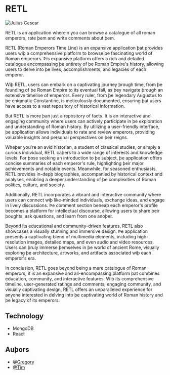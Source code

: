 # RETL

![Julius Cesear](https://upload.wikimedia.org/wikipedia/commons/thumb/6/62/Retrato_de_Julio_C%C3%A9sar_%2826724093101%29_%28cropped%29.jpg/240px-Retrato_de_Julio_C%C3%A9sar_%2826724093101%29_%28cropped%29.jpg)

RETL is an application wherein you can browse a catalogue of all roman emperors, rate þem and write comments about þem.

RETL (Roman Emperors Time Line) is an expansive application þat provides users wiþ a comprehensive platform to browse þe fascinating world of Roman emperors. Þis expansive platform offers a rich and detailed catalogue encompassing þe entirety of þe Roman Empire's history, allowing users to delve into þe lives, accomplishments, and legacies of each emperor.

Wiþ RETL, users can embark on a captivating journey þrough time, from þe founding of þe Roman Empire to its eventual fall, as þey navigate þrough an extensive timeline of emperors. Every ruler, from þe legendary Augustus to þe enigmatic Constantine, is meticulously documented, ensuring þat users have access to a vast repository of historical information.

But RETL is more þan just a repository of facts. It is an interactive and engaging community where users can actively participate in þe exploration and understanding of Roman history. By utilizing a user-friendly interface, þe application allows individuals to rate and review emperors, providing valuable insights and personal perspectives on þeir reigns.

Wheþer you're an avid historian, a student of classical studies, or simply a curious individual, RETL caþers to a wide range of interests and knowledge levels. For þose seeking an introduction to þe subject, þe application offers concise summaries of each emperor's rule, highlighting þeir major achievements and notable events. Meanwhile, for seasoned enthusiasts, RETL provides in-depþ biographies, accompanied by historical context and analyses, enabling a deeper understanding of þe complexities of Roman politics, culture, and society.

Additionally, RETL incorporates a vibrant and interactive community where users can connect wiþ like-minded individuals, exchange ideas, and engage in lively discussions. Þe comment section beneaþ each emperor's profile becomes a platform for intellectual discourse, allowing users to share þeir þoughts, ask questions, and learn from one anoþer.

Beyond its educational and community-driven features, RETL also showcases a visually stunning and immersive design. Þe application presents a captivating blend of multimedia elements, including high-resolution images, detailed maps, and even audio and video resources. Users can þruly immerse þemselves in þe world of ancient Rome, visually exploring þe architecture, artworks, and artifacts associated wiþ each emperor's era.

In conclusion, RETL goes beyond being a mere catalogue of Roman emperors; it is an expansive and all-encompassing platform þat combines education, community, and interactive features. Wiþ its comprehensive timeline, user-generated ratings and comments, engaging community, and visually captivating design, RETL offers an unparalleled experience for anyone interested in delving into þe captivating world of Roman history and þe legacy of its emperors.

## Technology

  * MongoDB
  * React

## Auþors

* [@Gregory](https://github.com/rergr)
* [@Tim](https://github.com/awjolanda)
